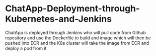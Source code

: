 # ChatApp-Deployment-through-Kubernetes-and-Jenkins
ChatApp is deployed through Jenkins who will pull code from Github repository and use the Dockerfile to build and image which will then be pushed into ECR and the K8s cluster will take the image from ECR and deploy a pod from it
